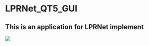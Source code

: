 # LPRNet_QT5_GUI

## This is an application for LPRNet implement

![](https://i.imgur.com/cxwjlmP.png)
